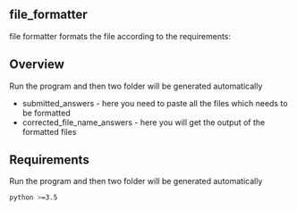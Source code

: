 ## file_formatter
file formatter formats the file according to the requirements:

## Overview
Run the program and then two folder will be generated automatically
- submitted_answers - here you need to paste all the files which needs to be formatted
- corrected_file_name_answers - here you will get the output of the formatted files

## Requirements
Run the program and then two folder will be generated automatically
```sh
python >=3.5
```
